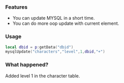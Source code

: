 ### Features

- You can update MYSQL in a short time.
- You can do more oop update with current element.

### Usage
```lua
local dbid = p:getData("dbid")
mysqlUpdate("characters","level",1,dbid,"+")
```


### What happened?
Added level 1 in the character table.

